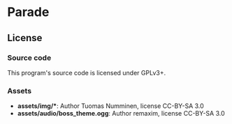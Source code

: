 Parade
======

License
-------

### Source code
This program's source code is licensed under GPLv3+.

### Assets
* __assets/img/*__: Author Tuomas Numminen, license CC-BY-SA 3.0
* __assets/audio/boss_theme.ogg__: Author remaxim, license CC-BY-SA 3.0
